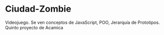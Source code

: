 # Ciudad-Zombie
Videojuego. Se ven conceptos de JavaScript, POO, Jerarquía de Prototipos. Quinto proyecto de Acamica
